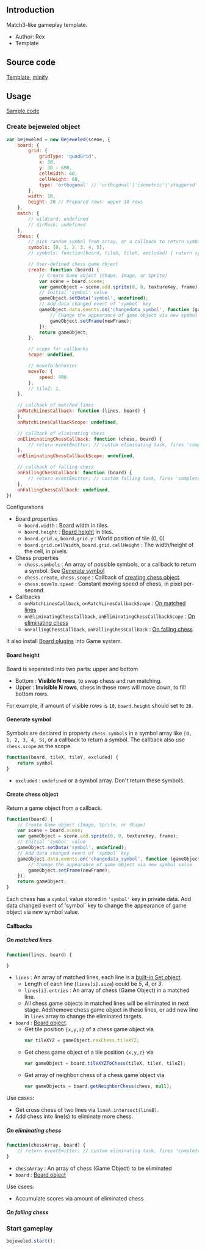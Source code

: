 ## Introduction

Match3-like gameplay template.

- Author: Rex
- Template

## Source code

[Template](https://github.com/rexrainbow/phaser3-rex-notes/blob/master/templates/bejeweled/Bejeweled.js), [minify](https://github.com/rexrainbow/phaser3-rex-notes/blob/master/plugins/dist/rexbejeweled.min.js)

## Usage

[Sample code](https://github.com/rexrainbow/phaser3-rex-notes/tree/master/examples/board-bejeweled)

### Create bejeweled object

```javascript
var bejeweled = new Bejeweled(scene, {
    board: {
        grid: {
            gridType: 'quadGrid',
            x: 30,
            y: 30 - 600,
            cellWidth: 60,
            cellHeight: 60,
            type: 'orthogonal' // 'orthogonal'|'isometric'|'staggered'
        },
        width: 10,
        height: 20 // Prepared rows: upper 10 rows
    },
    match: {
        // wildcard: undefined
        // dirMask: undefined
    },
    chess: {
        // pick random symbol from array, or a callback to return symbol
        symbols: [0, 1, 2, 3, 4, 5],
        // symbols: function(board, tileX, tileY, excluded) { return symbol; }

        // User-defined chess game object
        create: function (board) {
            // Create Game object (Shape, Image, or Sprite)
            var scene = board.scene;
            var gameObject = scene.add.sprite(0, 0, textureKey, frame);
            // Initial 'symbol' value
            gameObject.setData('symbol', undefined);
            // Add data changed event of 'symbol` key
            gameObject.data.events.on('changedata_symbol', function (gameObject, value, previousValue) {
                // Change the appearance of game object via new symbol value
                gameObject.setFrame(newFrame);
            });
            return gameObject;
        },

        // scope for callbacks
        scope: undefined,

        // moveTo behavior
        moveTo: {
            speed: 400
        },
        // tileZ: 1,
    },

    // callback of matched lines
    onMatchLinesCallback: function (lines, board) {
    },
    onMatchLinesCallbackScope: undefined,

    // callback of eliminating chess
    onEliminatingChessCallback: function (chess, board) {
        // return eventEmitter; // custom eliminating task, fires 'complete' event to continue FSM
    },
    onEliminatingChessCallbackScope: undefined,

    // callback of falling chess
    onFallingChessCallback: function (board) {
        // return eventEmitter; // custom falling task, fires 'complete' event to continue FSM
    },
    onFallingChessCallback: undefined,
})
```

Configurations

- Board properties
    - `board.width` : Board width in tiles.
    - `board.height` : [Board height](board-bejeweled.md#board-height) in tiles.
    - `board.grid.x`, `board.grid.y` : World position of tile (0, 0)
    - `board.grid.cellWidth`, `board.grid.cellHeight` : The width/height of the cell, in pixels.
- Chess properties
    - `chess.symbols` : An array of possible symbols, or a callback to return a symbol. See [Generate symbol](board-bejeweled.md#generate-symbol)
    - `chess.create`, `chess.scope` : Callback of [creating chess object](board-bejeweled.md#create-chess-object).
    - `chess.moveTo.speed` : Constant moving speed of chess, in pixel per-second.
- Callbacks
    - `onMatchLinesCallback`, `onMatchLinesCallbackScope` : [On matched lines](board-bejeweled.md#on-matched-lines)
    - `onEliminatingChessCallback`, `onEliminatingChessCallbackScope` : [On eliminating chess](board-bejeweled.md#on-eliminating-chess)
    - `onFallingChessCallback`, `onFallingChessCallback` : [On falling chess](board-bejeweled.md#on-falling-chess)

It also install [Board plugins](board.md) into Game system.

#### Board height

Board is separated into two parts: upper and bottom

- Bottom : **Visible N rows**, to swap chess and run matching.
- Upper : **Invisible N rows**, chess in these rows will move down, to fill bottom rows.

For example, if amount of visible rows is `10`, `board.height` should set to `20`.

#### Generate symbol

Symbols are declared in property `chess.symbols` in a symbol array like `[0, 1, 2, 3, 4, 5]`, or a callback to return a symbol. The callback also use `chess.scope` as the scope.

```javascript
function(board, tileX, tileY, excluded) {
    return symbol
}
```

- `excluded` : `undefined` or a symbol array. Don't return these symbols.

#### Create chess object

Return a game object from a callback.

```javascript
function(board) {
    // Create Game object (Image, Sprite, or Shape)
    var scene = board.scene;
    var gameObject = scene.add.sprite(0, 0, textureKey, frame);
    // Initial 'symbol' value
    gameObject.setData('symbol', undefined);
    // Add data changed event of 'symbol` key
    gameObject.data.events.on('changedata_symbol', function (gameObject, value, previousValue) {
        // Change the appearance of game object via new symbol value
        gameObject.setFrame(newFrame);
    });
    return gameObject;
}
```

Each chess has a `symbol` value stored in `'symbol'` key in private data. Add data changed event of 'symbol` key to change the appearance of game object via new symbol value.

#### Callbacks

##### On matched lines

```javascript
function(lines, board) {

}
```

- `lines` : An array of matched lines, each line is a [built-in Set object](struct-set.md).
    - Length of each line (`lines[i].size`) could be *5*, *4*, or *3*.
    - `lines[i].entries` : An array of chess (Game Object) in a matched line.
    - All chess game objects in matched lines will be eliminated in next stage. Add/remove chess game object in these lines, or add new line in `lines` array to change the eliminated targets.
- `board` : [Board object](board.md).
    - Get tile position `{x,y,z}` of a chess game object via
        ```javascript
        var tileXYZ = gameObject.rexChess.tileXYZ;
        ```
    - Get chess game object of a tile position `{x,y,z}` via
        ```javascript
        var gameObject = board.tileXYZToChess(tileX, tileY, tileZ);
        ```
    - Get array of neighbor chess of a chess game object via
        ```javascript
        var gameObjects = board.getNeighborChess(chess, null);
        ```

Use cases:

- Get cross chess of two lines via `lineA.intersect(lineB)`.
- Add chess into line(s) to eliminate more chess.

##### On eliminating chess

```javascript
function(chessArray, board) {
    // return eventEmitter; // custom eliminating task, fires 'complete' event to continue FSM
}
```

- `chessArray` : An array of chess (Game Object) to be eliminated
- `board` : [Board object](board.md)

Use csees:

- Accumulate scores via amount of eliminated chess

##### On falling chess

### Start gameplay

```javascript
bejeweled.start();
```
